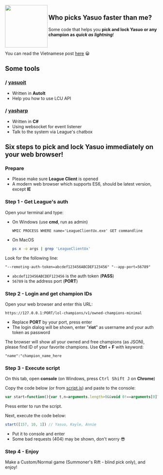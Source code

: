 <img align="left" src="https://i.redd.it/1cp00o73bquz.jpg" width="140px">

## Who picks Yasuo faster than me?
Some code that helps you **pick and lock Yasuo or any champion as _quick as lightning_**!

<br>

You can read the Vietnamese post <a href="https://nomi.dev/posts/super-fast-pick-lock" target="_blank">here</a> 😀

## Some tools

### / [yasuoit](https://github.com/nomi-san/yasuo/tree/master/yasuoit)
- Written in **AutoIt**
- Help you how to use LCU API

### / [yasharp](https://github.com/nomi-san/yasuo/tree/master/yasharp)
- Written in **C#**
- Using websocket for event listener
- Talk to the system via League's chatbox

## Six steps to pick and lock Yasuo immediately on your web browser!

### Prepare

- Please make sure **League Client** is opened
- A modern web browser which supports ES6, should be latest version, except **IE**

### Step 1 - Get League's auth

Open your terminal and type:

- On Windows (use **cmd**, run as admin)
  ```batch
  WMIC PROCESS WHERE name='LeagueClientUx.exe' GET commandline
  ```

- On MacOS
  ```bash
  ps x -o args | grep 'LeagueClientUx'
  ```

Look for the following line:
```
"--remoting-auth-token=abcdef123456ABCDEF123456" "--app-port=56789"
```
- `abcdef123456ABCDEF123456` is the auth token (**PASS**)
- `56789` is the address port (**PORT**)

### Step 2 - Login and get champion IDs

Open your web browser and enter this URL:
```http
https://127.0.0.1:PORT/lol-champions/v1/owned-champions-minimal
```
- Replace **PORT** by your port, press enter
- The login dialog will be shown, enter "**riot**" as username and your auth token as password

The browser will show all your owned and free champions (as JSON), please find ID of your favorite champions. Use **Ctrl** + **F** with  keyword:
```
"name":"champion_name_here
```

### Step 3 - Execute script

On this tab, open **console** (on Windows, press <kbd>Ctrl Shift J</kbd> on **Chrome**)

Copy the code below (or from [script.js](/script.js)) and paste to the console:
```js
var start=function(){var t,n=arguments.length>0&&void 0!==arguments[0]?arguments[0]:[157],a=async function(t,n,a){return await fetch(n,{method:t,body:a,headers:{"Content-type":"application/json; charset=UTF-8"}}).then(function(t){return t.text()}).then(function(t){return JSON.parse(t.length?t:"{}")})},e=async function(t,n){return 0===Object.keys(await a("PATCH","/lol-champ-select/v1/session/actions/".concat(t),JSON.stringify({championId:n}))).length},c=setInterval(async function(){if(await async function(){return"InProgress"===(await a("GET","/lol-matchmaking/v1/ready-check")).state}())await async function(){return await a("POST","/lol-matchmaking/v1/ready-check/accept")}();else if((t=await async function(){var t=await a("GET","/lol-champ-select/v1/session"),n=t.localPlayerCellId,e=t.actions;return e?e[0].filter(function(t){return t.actorCellId===n})[0].id:-1}())>-1){for(var i=0;i<n.length&&!await e(t,n[i]);i++);await async function(t){return await a("POST","/lol-champ-select/v1/session/actions/".concat(t,"/complete"))}(t),clearInterval(c)}},250)};
```

Press enter to run the script.

Next, execute the code below:
```js
start([157, 10, 1]) // Yasuo, Kayle, Annie
```
- Put it to console and enter
- Some bad requests (404) may be shown, don't worry 😎

### Step 4 - Enjoy

Make a Custom/Normal game (Summoner's Rift - blind pick only), and enjoy!
